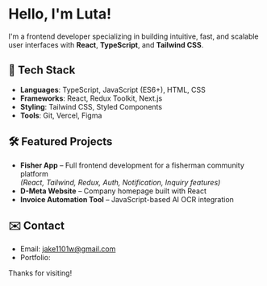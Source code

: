 # Hello, I'm Luta!

I'm a frontend developer specializing in building intuitive, fast, and scalable user interfaces with **React**, **TypeScript**, and **Tailwind CSS**.

## 🚀 Tech Stack
- **Languages**: TypeScript, JavaScript (ES6+), HTML, CSS
- **Frameworks**: React, Redux Toolkit, Next.js
- **Styling**: Tailwind CSS, Styled Components
- **Tools**: Git, Vercel, Figma

## 🛠 Featured Projects
- **Fisher App** – Full frontend development for a fisherman community platform  
  *(React, Tailwind, Redux, Auth, Notification, Inquiry features)*  
- **D-Meta Website** – Company homepage built with React  
- **Invoice Automation Tool** – JavaScript-based AI OCR integration

## ✉️ Contact
- Email: jake1101w@gmail.com
- Portfolio: 

Thanks for visiting!
